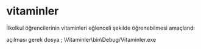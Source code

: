 # vitaminler
İlkolkul öğrencilerinin vitaminleri eğlenceli şekilde öğrenebilmesi amaçlandı

açılması gerek dosya ;
\Vitaminler\bin\Debug/Vitaminler.exe
